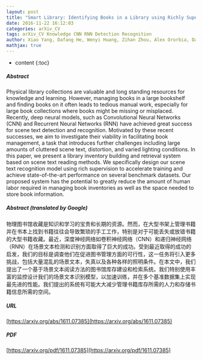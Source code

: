 ```yaml
---
layout: post
title: "Smart Library: Identifying Books in a Library using Richly Supervised Deep Scene Text Reading"
date: 2016-11-22 16:12:03
categories: arXiv_CV
tags: arXiv_CV Knowledge CNN RNN Detection Recognition
author: Xiao Yang, Dafang He, Wenyi Huang, Zihan Zhou, Alex Ororbia, Dan Kifer, C. Lee Giles
mathjax: true
---
```


* content
{:toc}

##### Abstract
Physical library collections are valuable and long standing resources for knowledge and learning. However, managing books in a large bookshelf and finding books on it often leads to tedious manual work, especially for large book collections where books might be missing or misplaced. Recently, deep neural models, such as Convolutional Neural Networks (CNN) and Recurrent Neural Networks (RNN) have achieved great success for scene text detection and recognition. Motivated by these recent successes, we aim to investigate their viability in facilitating book management, a task that introduces further challenges including large amounts of cluttered scene text, distortion, and varied lighting conditions. In this paper, we present a library inventory building and retrieval system based on scene text reading methods. We specifically design our scene text recognition model using rich supervision to accelerate training and achieve state-of-the-art performance on several benchmark datasets. Our proposed system has the potential to greatly reduce the amount of human labor required in managing book inventories as well as the space needed to store book information.

##### Abstract (translated by Google)
物理图书馆收藏是知识和学习的宝贵和长期的资源。然而，在大型书架上管理书籍并在书本上找到书籍往往会导致繁琐的手工工作，特别是对于可能丢失或放错书籍的大型书籍收藏。最近，深度神经网络如卷积神经网络（CNN）和递归神经网络（RNN）在场景文本检测和识别方面取得了巨大的成功。受到最近取得的成功的启发，我们的目标是调查他们在促进图书管理方面的可行性，这一任务将引入更多挑战，包括大量混乱的场景文本，失真以及各种各样的照明条件。在本文中，我们提出了一个基于场景文本阅读方法的图书馆库存建设和检索系统。我们特别使用丰富的监控设计我们的场景文本识别模型，以加速训练，并在多个基准数据集上实现最先进的性能。我们提出的系统有可能大大减少管理书籍库存所需的人力和存储书籍信息所需的空间。

##### URL
[https://arxiv.org/abs/1611.07385](https://arxiv.org/abs/1611.07385)

##### PDF
[https://arxiv.org/pdf/1611.07385](https://arxiv.org/pdf/1611.07385)


